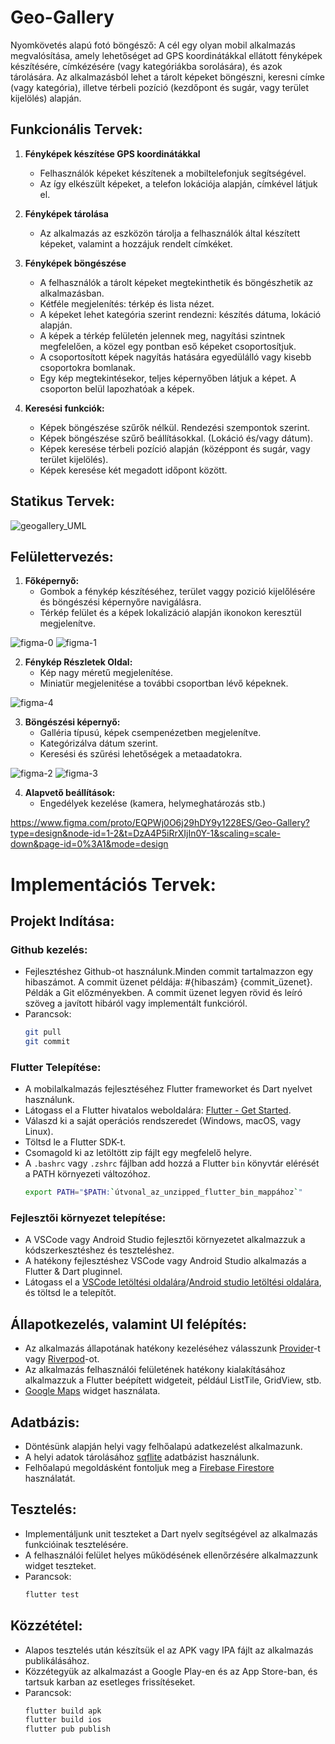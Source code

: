 # Geo-Gallery

Nyomkövetés alapú fotó böngésző: A cél egy olyan mobil alkalmazás megvalósítása, amely lehetőséget ad GPS koordinátákkal ellátott fényképek készítésére, címkézésére (vagy kategóriákba sorolására), és azok tárolására. Az alkalmazásból lehet a tárolt képeket böngészni, keresni címke (vagy kategória), illetve térbeli pozíció (kezdőpont és sugár, vagy terület kijelölés) alapján.


## Funkcionális Tervek:

1. **Fényképek készítése GPS koordinátákkal**
   - Felhasználók képeket készítenek a mobiltelefonjuk segítségével.
   - Az így elkészült képeket, a telefon lokációja alapján, címkével látjuk el.
     
2. **Fényképek tárolása**
   - Az alkalmazás az eszközön tárolja a felhasználók által készített képeket, valamint a hozzájuk rendelt címkéket.
     
3. **Fényképek böngészése**
   - A felhasználók a tárolt képeket megtekinthetik és böngészhetik az alkalmazásban.
   - Kétféle megjelenítés: térkép és lista nézet.
   - A képeket lehet kategória szerint rendezni: készítés dátuma, lokáció alapján.
   - A képek a térkép felületén jelennek meg, nagyítási szintnek megfelelően, a közel egy pontban eső képeket csoportosítjuk.
   - A csoportosított képek nagyítás hatására egyedülálló vagy kisebb csoportokra bomlanak.
   - Egy kép megtekintésekor, teljes képernyőben látjuk a képet. A csoporton belül lapozhatóak a képek.

4. **Keresési funkciók:**
   - Képek böngészése szűrők nélkül. Rendezési szempontok szerint.
   - Képek böngészése szűrő beállításokkal. (Lokáció és/vagy dátum).
   - Képek keresése térbeli pozíció alapján (középpont és sugár, vagy terület kijelölés).
   - Képek keresése két megadott időpont között.


## Statikus Tervek:
![geogallery_UML](https://github.com/czjanos/Geo-Gallery/assets/116583568/dba90adc-ffef-4c5a-8d0e-460ab824f691)


## Felülettervezés:

1. **Főképernyő:**
   - Gombok a fénykép készítéséhez, terület vaggy pozició kijelőlésére és böngészési képernyőre navigálásra.
   - Térkép felület és a képek lokalizáció alapján ikonokon keresztül megjelenítve.

![figma-0](https://github.com/czjanos/Geo-Gallery/assets/116583568/15ce5534-7c5e-481d-a3d6-f136d7664cf5)
![figma-1](https://github.com/czjanos/Geo-Gallery/assets/116583568/637ab989-8369-490b-bc38-7bc671792956)

2. **Fénykép Részletek Oldal:**
   - Kép nagy méretű megjelenítése.
   - Miniatür megjelenitése a további csoportban lévő képeknek.

![figma-4](https://github.com/czjanos/Geo-Gallery/assets/116583568/4f7ea881-b3f8-4d91-bfc3-694ba4947a74)

3. **Böngészési képernyő:**
   - Galléria típusú, képek csempenézetben megjelenítve.
   - Kategórizálva dátum szerint.
   - Keresési és szűrési lehetőségek a metaadatokra.

![figma-2](https://github.com/czjanos/Geo-Gallery/assets/116583568/d410312c-6329-4942-8f56-dc394cd13b27)
![figma-3](https://github.com/czjanos/Geo-Gallery/assets/116583568/17cccf0e-cd4a-41a8-baee-7be3a6b9d71f)

4. **Alapvető beállítások:**
   - Engedélyek kezelése (kamera, helymeghatározás stb.)
  
https://www.figma.com/proto/EQPWj0O6j29hDY9y1228ES/Geo-Gallery?type=design&node-id=1-2&t=DzA4P5iRrXIjIn0Y-1&scaling=scale-down&page-id=0%3A1&mode=design

# Implementációs Tervek:
## Projekt Indítása:
  ### Github kezelés:
   - Fejlesztéshez Github-ot használunk.Minden commit tartalmazzon egy hibaszámot. A commit üzenet példája: #{hibaszám} {commit_üzenet}. Példák a Git előzményekben. A commit üzenet legyen rövid és leíró szöveg a javított hibáról vagy implementált funkcióról.
   - Parancsok:
      ```bash
      git pull
      git commit
      ```
   ### Flutter Telepítése:
   - A mobilalkalmazás fejlesztéséhez Flutter frameworket és Dart nyelvet használunk.
   - Látogass el a Flutter hivatalos weboldalára: [Flutter - Get Started](https://flutter.dev/docs/get-started/install).
   - Válaszd ki a saját operációs rendszeredet (Windows, macOS, vagy Linux).
   - Töltsd le a Flutter SDK-t.
   - Csomagold ki az letöltött zip fájlt egy megfelelő helyre.
   - A `.bashrc` vagy `.zshrc` fájlban add hozzá a Flutter `bin` könyvtár elérését a PATH környezeti változóhoz.
      ```bash
      export PATH="$PATH:`útvonal_az_unzipped_flutter_bin_mappához`"
      ```
   ### Fejlesztői környezet telepítése:
   - A VSCode vagy Android Studio fejlesztői környezetet alkalmazzuk a kódszerkesztéshez és teszteléshez.
   - A hatékony fejlesztéshez VSCode vagy Android Studio alkalmazás a Flutter & Dart pluginnel.
   - Látogass el a [VSCode letöltési oldalára](https://code.visualstudio.com/)/[Android studio letöltési oldalára](https://developer.android.com/studio), és töltsd le a telepítőt.

   ## Állapotkezelés, valamint UI felépítés:
   - Az alkalmazás állapotának hatékony kezeléséhez válasszunk [Provider](https://pub.dev/packages/provider)-t vagy [Riverpod](https://pub.dev/packages/riverpod)-ot.  
   - Az alkalmazás felhasználói felületének hatékony kialakításához alkalmazzuk a Flutter beépített widgeteit, például ListTile, GridView, stb.
   - [Google Maps](https://pub.dev/packages/google_maps_flutter) widget használata.

   ## Adatbázis:
   - Döntésünk alapján helyi vagy felhőalapú adatkezelést alkalmazunk.
   - A helyi adatok tárolásához [sqflite](https://pub.dev/packages/sqflite) adatbázist használunk.
   - Felhőalapú megoldásként fontoljuk meg a [Firebase Firestore](https://firebase.flutter.dev/docs/firestore/overview/) használatát.

   ## Tesztelés:
   - Implementáljunk unit teszteket a Dart nyelv segítségével az alkalmazás funkcióinak tesztelésére.
   - A felhasználói felület helyes működésének ellenőrzésére alkalmazzunk widget teszteket.
   - Parancsok:
     ```bash
     flutter test
     ```

   ## Közzététel:
   - Alapos tesztelés után készítsük el az APK vagy IPA fájlt az alkalmazás publikálásához.
   - Közzétegyük az alkalmazást a Google Play-en és az App Store-ban, és tartsuk karban az esetleges frissítéseket.
   - Parancsok:
     ```bash
     flutter build apk
     flutter build ios
     flutter pub publish
     ```

